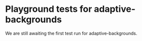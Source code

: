 # Playground tests for adaptive-backgrounds
We are still awaiting the first test run for adaptive-backgrounds.
